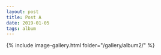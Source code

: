 ```yaml
---
layout: post
title: Post A
date: 2019-01-05
tags: album
---
```


{% include image-gallery.html folder="/gallery/album2/" %}